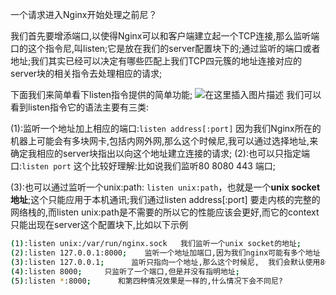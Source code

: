 一个请求进入Nginx开始处理之前尼？

我们首先要增添端口,以使得Nginx可以和客户端建立起一个TCP连接,那么监听端口的这个指令尼,叫listen;它是放在我们的server配置块下的;通过监听的端口或者地址;我们其实已经可以决定有哪些匹配上我们TCP四元簇的地址连接对应的server块的相关指令去处理相应的请求;

下面我们来简单看下listen指令提供的简单功能;
![在这里插入图片描述](https://i-blog.csdnimg.cn/blog_migrate/8d899da0e928fc463829f33fe71cd7a9.png)
我们可以看到listen指令它的语法主要有三类:

(1):监听一个地址加上相应的端口:`listen address[:port]`
因为我们Nginx所在的机器上可能会有多块网卡,包括内网外网,那么这个时候尼,我可以通过选择地址,来确定我相应的server块指出以向这个地址建立连接的请求;
(2):也可以只指定端口:`listen port`
这个比较好理解:比如说我们监听80 8080 443 端口;

(3):也可以通过监听一个unix:path: `listen unix:path`，也就是一个**unix socket地址**;这个只能应用于本机通讯;我们通过listen address[:port] 要走内核的完整的网络栈的,而listen unix:path是不需要的所以它的性能应该会更好,而它的context只能出现在server这个配置块下,比如以下示例

```bash
(1):listen unix:/var/run/nginx.sock   我们监听一个unix socket的地址;
(2):listen 127.0.0.1:8000;    监听一个地址加端口,因为我们nginx可能有多个地址
(3):listen 127.0.0.1;      监听只指向一个地址,那么这个时候尼,  我们会默认使用80端口;       
(4):listen 8000;     只监听了一个端口,但是并没有指明地址;
(5):listen *:8000;      和第四种情况效果是一样的,什么情况下会不同尼?
```

